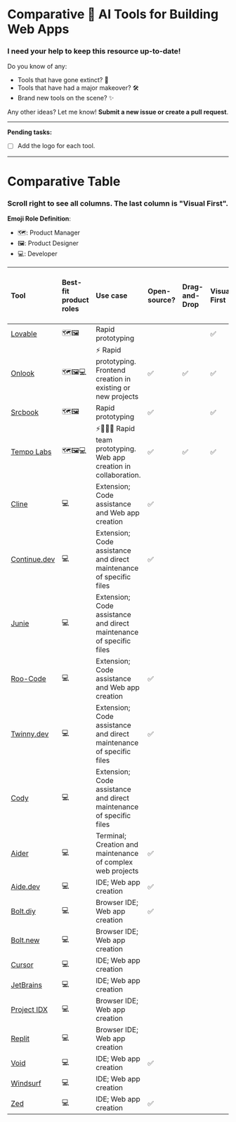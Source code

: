 # Comparative 🤖 AI Tools for Building Web Apps

### I need your help to keep this resource up-to-date!

Do you know of any:

- Tools that have gone extinct? 🦕
- Tools that have had a major makeover? 🛠️
- Brand new tools on the scene? ✨

Any other ideas? Let me know! **Submit a new issue or create a pull request**.

----

**Pending tasks:**

- [ ] Add the logo for each tool. 

----
# Comparative Table
### Scroll right to see all columns. The last column is "Visual First".
**Emoji Role Definition**:
 
- 🗺️: Product Manager
- 🖼️: Product Designer
- 💻: Developer



| Tool                                            | Best-fit product roles             | Use case                                                                                                | Open-source? | Drag-and-Drop | Visual First | Bring your own LLM API key | Frontend Code   | Backend Code            | Code Language        |
| :---------------------------------------------- | :--------------------------------- | :--------------------------------------------------------------------------------------------------------- | :------------- | :------------ | :----------- | :----------------------- | :---------------- | :---------------------- | :------------------- |
| [Lovable](https://lovable.dev/)                  | 🗺️🖼️                              | Rapid prototyping                                                                                         |                |               | ✅         |                            | (via GitHub)      | (Supabase integration) | Javascript with React |
| [Onlook](https://onlook.com/)                    | 🗺️🖼️💻                           | ⚡ Rapid prototyping. Frontend creation in existing or new projects                                       | ✅             | ✅          | ✅           |                            | (via VS Code)     | (via VS Code)           | Javascript with React |
| [Srcbook](https://srcbook.com/)                  | 🗺️🖼️                              | Rapid prototyping                                                                                         | ✅             |               | ✅           | ✅                        | ✅              |                         | Typescript           |
| [Tempo Labs](https://www.tempolabs.ai/)           | 🗺️🖼️💻                           | ⚡🧑‍🤝‍🧑 Rapid team prototyping. Web app creation in collaboration. | ✅             | ✅          | ✅           |                            | ✅              | (Supabase integration) | Javascript with React |
| [Cline](https://cline.bot/)                      | 💻                                 | Extension; Code assistance and Web app creation                                                                                          | ✅             |               |            | ✅                        | ✅              | ✅                      | Multiple             |
| [Continue.dev](https://continue.dev/)            | 💻                                 | Extension; Code assistance and direct maintenance of specific files                                                | ✅             |               |            | ✅                        | ✅              | ✅                      | Multiple             |
| [Junie](https://www.jetbrains.com/junie/)        | 💻                                 | Extension; Code assistance and direct maintenance of specific files                                                |                |               |            | ✅                        | ✅              | ✅                      | Multiple             |
| [Roo-Code](https://github.com/RooVetGit/Roo-Code) | 💻                                 | Extension; Code assistance and Web app creation                                                                                          | ✅             |               |            | ✅                        | ✅              | ✅                      | Multiple             |
| [Twinny.dev](https://twinny.dev/)                | 💻                                 | Extension; Code assistance and direct maintenance of specific files                                                | ✅             |               |            | ✅                        | ✅              | ✅                      | Multiple             |
| [Cody](https://sourcegraph.com/cody)              | 💻                                 | Extension; Code assistance and direct maintenance of specific files                                                |                |               |            | ✅                        | ✅              | ✅                      | Multiple             |
| [Aider](https://aider.chat/)                     | 💻                                 | Terminal; Creation and maintenance of complex web projects                                                          | ✅             |               |            | ✅                        | ✅              | ✅                      | Multiple             |
| [Aide.dev](https://aide.dev/)                   | 💻                                 | IDE; Web app creation                                                                                          | ✅             |               |            |                            | ✅              | ✅                      | Multiple             |
| [Bolt.diy](https://github.com/stackblitz-labs/bolt.diy)   | 💻                                 | Browser IDE; Web app creation                                                                                                        | ✅             |               |            | ✅                        |                 |                         | Multiple             |
| [Bolt.new](https://bolt.new/)                    | 💻                                 | Browser IDE; Web app creation                                                                                          |                |               |            | ✅                        | ✅              | ✅                      | Multiple             |
| [Cursor](https://www.cursor.com/)                 | 💻                                 | IDE; Web app creation                                                                                          |                |               |            | ✅                        | ✅              | ✅                      | Multiple             |
| [JetBrains](https://www.jetbrains.com/ai/)       | 💻                                 | IDE; Web app creation                                                                                          |                |               |            | ✅                        | ✅              | ✅                      | Multiple             |
| [Project IDX](https://idx.dev/)                  | 💻                                 | Browser IDE; Web app creation                                                                                          |                |               |            | ✅                        | ✅              | ✅                      | Multiple             |
| [Replit](https://replit.com/)                    | 💻                                 | Browser IDE; Web app creation                                                                                          |                |               |            | ✅                        | ✅              | ✅                      | Multiple             |
| [Void](https://voideditor.com/)                   | 💻                                 | IDE; Web app creation                                                                                          | ✅             |               |            |                            | ✅              | ✅                      | Multiple             |
| [Windsurf](https://codeium.com/windsurf/)         | 💻                                 | IDE; Web app creation                                                                                          |                |               |            | ✅                        | ✅              | ✅                      | Multiple             |
| [Zed](https://zed.dev/)                         | 💻                                 | IDE; Web app creation                                                                                          | ✅             |               |            |                            | ✅              | ✅                      | Multiple             |
